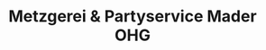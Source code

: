---
title: "Metzgerei & Partyservice Mader OHG"
url: /leutkirch-im-allgaeu/metzgerei-und-partyservice-mader-ohg/
shop: Metzgerei
---